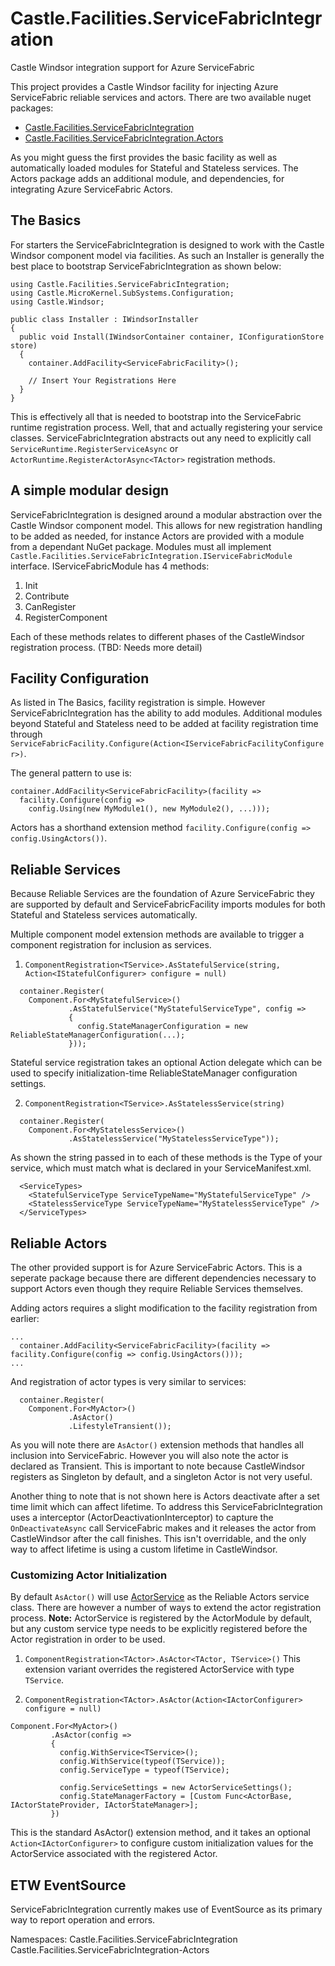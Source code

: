 # Castle.Facilities.ServiceFabricIntegration
Castle Windsor integration support for Azure ServiceFabric

This project provides a Castle Windsor facility for injecting Azure ServiceFabric reliable services and actors.
There are two available nuget packages:
* [Castle.Facilities.ServiceFabricIntegration](https://www.nuget.org/packages/Castle.Facilities.ServiceFabricIntegration/)
* [Castle.Facilities.ServiceFabricIntegration.Actors](https://www.nuget.org/packages/Castle.Facilities.ServiceFabricIntegration.Actors/)

As you might guess the first provides the basic facility as well as automatically loaded modules for Stateful and Stateless services. The Actors package adds an additional module, and dependencies, for integrating Azure ServiceFabric Actors.

## The Basics
For starters the ServiceFabricIntegration is designed to work with the Castle Windsor component model via facilities. As such an Installer is generally the best place to bootstrap ServiceFabricIntegration as shown below:
```
using Castle.Facilities.ServiceFabricIntegration;
using Castle.MicroKernel.SubSystems.Configuration;
using Castle.Windsor;

public class Installer : IWindsorInstaller
{
  public void Install(IWindsorContainer container, IConfigurationStore store)
  {
    container.AddFacility<ServiceFabricFacility>();
    
    // Insert Your Registrations Here
  }
}
```

This is effectively all that is needed to bootstrap into the ServiceFabric runtime registration process. Well, that and actually registering your service classes. ServiceFabricIntegration abstracts out any need to explicitly call `ServiceRuntime.RegisterServiceAsync` or `ActorRuntime.RegisterActorAsync<TActor>` registration methods.

## A simple modular design
ServiceFabricIntegration is designed around a modular abstraction over the Castle Windsor component model. This allows for new registration handling to be added as needed, for instance Actors are provided with a module from a dependant NuGet package.
Modules must all implement `Castle.Facilities.ServiceFabricIntegration.IServiceFabricModule` interface.
IServiceFabricModule has 4 methods:
  1. Init
  2. Contribute
  3. CanRegister
  4. RegisterComponent

Each of these methods relates to different phases of the CastleWindsor registration process. (TBD: Needs more detail)

## Facility Configuration
As listed in The Basics, facility registration is simple. However ServiceFabricIntegration has the ability to add modules. Additional modules beyond Stateful and Stateless need to be added at facility registration time through `ServiceFabricFacility.Configure(Action<IServiceFabricFacilityConfigurer>)`.

The general pattern to use is:
```
container.AddFacility<ServiceFabricFacility>(facility =>
  facility.Configure(config =>
    config.Using(new MyModule1(), new MyModule2(), ...)));
```

Actors has a shorthand extension method `facility.Configure(config => config.UsingActors())`.

## Reliable Services
Because Reliable Services are the foundation of Azure ServiceFabric they are supported by default and ServiceFabricFacility imports modules for both Stateful and Stateless services automatically.

Multiple component model extension methods are available to trigger a component registration for inclusion as services.
  1. `ComponentRegistration<TService>.AsStatefulService(string, Action<IStatefulConfigurer> configure = null)`
```
  container.Register(
    Component.For<MyStatefulService>()
             .AsStatefulService("MyStatefulServiceType", config =>
             {
               config.StateManagerConfiguration = new ReliableStateManagerConfiguration(...);
             }));
```
Stateful service registration takes an optional Action delegate which can be used to specify initialization-time ReliableStateManager configuration settings.

  2. `ComponentRegistration<TService>.AsStatelessService(string)`
```
  container.Register(
    Component.For<MyStatelessService>()
             .AsStatelessService("MyStatelessServiceType"));
```

As shown the string passed in to each of these methods is the Type of your service, which must match what is declared in your ServiceManifest.xml.

```
  <ServiceTypes>
    <StatefulServiceType ServiceTypeName="MyStatefulServiceType" />
    <StatelessServiceType ServiceTypeName="MyStatelessServiceType" />
  </ServiceTypes>
```

## Reliable Actors
The other provided support is for Azure ServiceFabric Actors. This is a seperate package because there are different dependencies necessary to support Actors even though they require Reliable Services themselves.

Adding actors requires a slight modification to the facility registration from earlier:
```
...
  container.AddFacility<ServiceFabricFacility>(facility => facility.Configure(config => config.UsingActors()));
...
```

And registration of actor types is very similar to services:
```
  container.Register(
    Component.For<MyActor>()
             .AsActor()
             .LifestyleTransient());
```

As you will note there are `AsActor()` extension methods that handles all inclusion into ServiceFabric. However you will also note the actor is declared as Transient. This is important to note because CastleWindsor registers as Singleton by default, and a singleton Actor is not very useful.

Another thing to note that is not shown here is Actors deactivate after a set time limit which can affect lifetime. To address this ServiceFabricIntegration uses a interceptor (ActorDeactivationInterceptor) to capture the `OnDeactivateAsync` call ServiceFabric makes and it releases the actor from CastleWindsor after the call finishes. This isn't overridable, and the only way to affect lifetime is using a custom lifetime in CastleWindsor.

### Customizing Actor Initialization
By default `AsActor()` will use [ActorService](https://docs.microsoft.com/en-us/dotnet/api/microsoft.servicefabric.actors.runtime.actorservice) as the Reliable Actors service class. There are however a number of ways to extend the actor registration process.
__Note:__ ActorService is registered by the ActorModule by default, but any custom service type needs to be explicitly registered before the Actor registration in order to be used.

  1. `ComponentRegistration<TActor>.AsActor<TActor, TService>()`
This extension variant overrides the registered ActorService with type `TService`.

  2. `ComponentRegistration<TActor>.AsActor(Action<IActorConfigurer> configure = null)`
```
Component.For<MyActor>()
         .AsActor(config =>
         {
           config.WithService<TService>();
           config.WithService(typeof(TService));
           config.ServiceType = typeof(TService);
           
           config.ServiceSettings = new ActorServiceSettings();
           config.StateManagerFactory = [Custom Func<ActorBase, IActorStateProvider, IActorStateManager>];
         })
```
This is the standard AsActor() extension method, and it takes an optional `Action<IActorConfigurer>` to configure custom initialization values for the ActorService associated with the registered Actor.

## ETW EventSource
ServiceFabricIntegration currently makes use of EventSource as its primary way to report operation and errors.

Namespaces:
Castle.Facilities.ServiceFabricIntegration
Castle.Facilities.ServiceFabricIntegration-Actors
